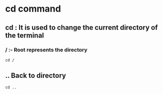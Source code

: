 # cd command 
## cd : It is used to change the current directory of the terminal 
### / :- Root represents the directory
```
cd /
``` 
## ..  Back to directory
```
cd ..
```
